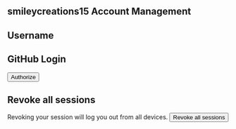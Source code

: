 ## smileycreations15 Account Management
<h2>Username</h2>
<p id="username-state"></p>
<h2>GitHub Login</h2>
<button onclick="authorize()">Authorize</button>
<p id="load"></p>
<h2>Revoke all sessions</h2>
Revoking your session will log you out from all devices.
<button onclick="revoke()" id="revoke">Revoke all sessions</button>
<script>
   function uuidv4() {
     return 'xxxxxxxx-xxxx-4xxx-yxxx-xxxxxxxxxxxx'.replace(/[xy]/g, function(c) {
       var r = Math.random() * 16 | 0, v = c == 'x' ? r : (r & 0x3 | 0x8);
       return v.toString(16);
     });
   }
     
                                    function escapeHtml(unsafe) {
       return unsafe
            .replace(/&/g, "&amp;")
            .replace(/</g, "&lt;")
            .replace(/>/g, "&gt;")
            .replace(/"/g, "&quot;")
            .replace(/'/g, "&#039;");
    }
   function authorize(){
     let state = uuidv4()
     sessionStorage.setItem("state-github-basic-auth",state)
     document.getElementById("load").innerHTML = "Please wait..."
     open("http://github.com/login/oauth/authorize?client_id=691fff7551bb080c0ab2&state=" + state + "&redirect_uri=https://smileycreations15.com/account/authorize-basic","_self")
   }
   function revoke(){
     fetch("https://smileycreations15.wixsite.com/analytics/_functions/github_revoke?json=" + encodeURIComponent(JSON.stringify({"user":localStorage.getItem("github-username"),"token":localStorage.getItem("cookie-github")})),{"method":"POST"}).then(e=>{
     localStorage.removeItem("github-username")
     localStorage.removeItem("cookie-github")
     window.location.reload()}).catch(()=>{})
   }
   if (null === localStorage.getItem("github-username")){
     document.getElementById("username-state").innerHTML = "Not logged in with GitHub.<br><br><button onclick='authorize()'>Log in</button>"
     document.getElementById("revoke").setAttribute("disabled","disabled")
   } else {
     document.getElementById("username-state").innerHTML = "Logged in as " + escapeHtml(localStorage.getItem("github-username")) + ".<br><br><button onclick='logout()'>Log out</button>"
   }
   function logout(){
     localStorage.removeItem("github-username")
     localStorage.removeItem("cookie-github")
     window.location.reload()
   }
</script>
